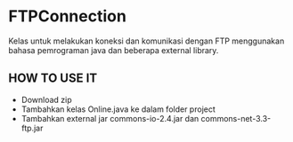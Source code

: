FTPConnection
============

Kelas untuk melakukan koneksi dan komunikasi dengan FTP
menggunakan bahasa pemrograman java dan beberapa external
library.


HOW TO USE IT
---------------------

* Download zip
* Tambahkan kelas Online.java ke dalam folder project
* Tambahkan external jar commons-io-2.4.jar dan commons-net-3.3-ftp.jar
